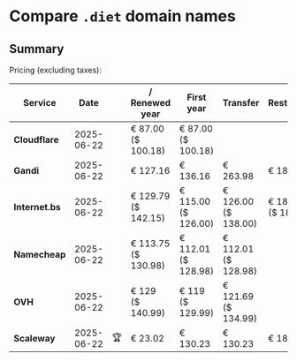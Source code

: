 # Compare `.diet` domain names

## Summary

Pricing (excluding taxes):

| Service | Date |  | / Renewed year | First year | Transfer | Restoration |
|--|--|--|--|--|--|--|
| **Cloudflare** | 2025-06-22 |  | € 87.00<br>($ 100.18) | € 87.00<br>($ 100.18) |  |  |
| **Gandi** | 2025-06-22 |  | € 127.16 | € 136.16 | € 263.98 | € 188.58 |
| **Internet.bs** | 2025-06-22 |  | € 129.79<br>($ 142.15) | € 115.00<br>($ 126.00) | € 126.00<br>($ 138.00) | € 186.69<br>($ 184.49) |
| **Namecheap** | 2025-06-22 |  | € 113.75<br>($ 130.98) | € 112.01<br>($ 128.98) | € 112.01<br>($ 128.98) |  |
| **OVH** | 2025-06-22 |  | € 129<br>($ 140.99) | € 119<br>($ 129.99) | € 121.69<br>($ 134.99) |  |
| **Scaleway** | 2025-06-22 | 🏆 | € 23.02 | € 130.23 | € 130.23 | € 188.76 |
